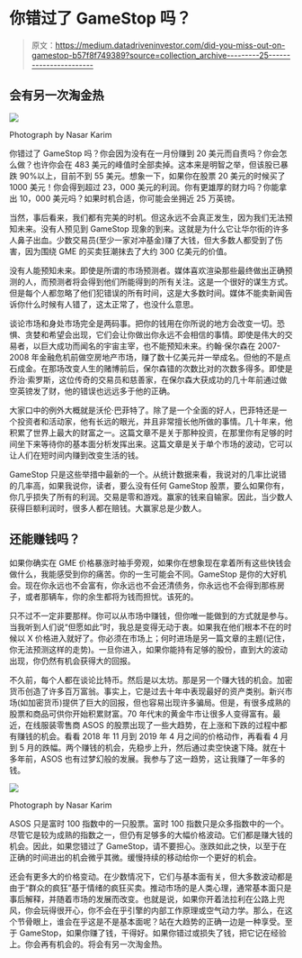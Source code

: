 # 你错过了 GameStop 吗？

> 原文：<https://medium.datadriveninvestor.com/did-you-miss-out-on-gamestop-b57f8f749389?source=collection_archive---------25----------------------->

## 会有另一次淘金热

![](img/a1b554cbbece589d6fb46d84f4231172.png)

Photograph by Nasar Karim

你错过了 GameStop 吗？你会因为没有在一月份赚到 20 美元而自责吗？你会怎么做？也许你会在 483 美元的峰值时全部卖掉。这本来是明智之举，但该股已暴跌 90%以上，目前不到 55 美元。想象一下，如果你在股票 20 美元的时候买了 1000 美元！你会得到超过 23，000 美元的利润。你有更雄厚的财力吗？你能拿出 10，000 美元吗？如果时机合适，你可能会坐拥近 25 万英镑。

当然，事后看来，我们都有完美的时机。但这永远不会真正发生，因为我们无法预知未来。没有人预见到 GameStop 现象的到来。这就是为什么它让华尔街的许多人鼻子出血。少数交易员(至少一家对冲基金)赚了大钱，但大多数人都受到了伤害，因为围绕 GME 的买卖狂潮抹去了大约 300 亿美元的价值。

没有人能预知未来。即使是所谓的市场预测者。媒体喜欢渲染那些最终做出正确预测的人，而预测者将会得到他们所能得到的所有关注。这是一个很好的谋生方式。但是每个人都忽略了他们犯错误的所有时间，这是大多数时间。媒体不能卖新闻告诉你什么时候有人错了，这太正常了，也没什么意思。

谈论市场和身处市场完全是两码事。把你的钱用在你所说的地方会改变一切。恐惧、贪婪和希望会出现，它们会让你做出你永远不会相信的事情。即使是伟大的交易者，以巨大成功而闻名的宇宙主宰，也不能预知未来。约翰·保尔森在 2007-2008 年金融危机前做空房地产市场，赚了数十亿美元并一举成名。但他的不是点石成金。在那场改变人生的赌博前后，保尔森错的次数比对的次数多得多。即使是乔治·索罗斯，这位传奇的交易员和慈善家，在保尔森大获成功的几十年前通过做空英镑发了财，他的错误也远远多于他的正确。

大家口中的例外大概就是沃伦·巴菲特了。除了是一个全面的好人，巴菲特还是一个投资者和活动家，他有长远的眼光，并且非常擅长他所做的事情。几十年来，他积累了世界上最大的财富之一。这篇文章不是关于那种投资，在那里你有足够的时间坐下来等待你的基本面分析发挥出来。这篇文章是关于单个市场的波动，它可以让人们在短时间内赚到改变生活的钱。

GameStop 只是这些举措中最新的一个。从统计数据来看，我说对的几率比说错的几率高，如果我说你，读者，要么没有任何 GameStop 股票，要么如果你有，你几乎损失了所有的利润。交易是零和游戏。赢家的钱来自输家。因此，当少数人获得巨额利润时，很多人都在赔钱。大赢家总是少数人。

## 还能赚钱吗？

如果你确实在 GME 价格暴涨时袖手旁观，如果你在想象现在拿着所有这些快钱会做什么，我能感受到你的痛苦。你的一生可能会不同。GameStop 是你的大好机会。现在你永远也不会富有，你永远也不会还清债务，你永远也不会得到那栋房子，或者那辆车，你的余生都将为钱而担忧。该死的。

只不过不一定非要那样。你可以从市场中赚钱，但你唯一能做到的方式就是参与。当我听到人们说“但愿如此”时，我总是变得无动于衷。如果我在他们根本不在的时候以 X 价格进入就好了。你必须在市场上；何时进场是另一篇文章的主题(记住，你无法预测这样的走势)。一旦你进入，如果你能持有足够的股份，直到大的波动出现，你仍然有机会获得大的回报。

不久前，每个人都在谈论比特币。然后是以太坊。那是另一个赚大钱的机会。加密货币创造了许多百万富翁。事实上，它是过去十年中表现最好的资产类别。新兴市场(如加密货币)提供了巨大的回报，但也容易出现许多骗局。但是，有很多成熟的股票和商品可供你开始积累财富。70 年代末的黄金牛市让很多人变得富有。最近，在线服装零售商 ASOS 的股票出现了一些大趋势，在上涨和下跌的过程中都有赚钱的机会。看看 2018 年 11 月到 2019 年 4 月之间的价格动作，再看看 4 月到 5 月的跌幅。两个赚钱的机会，先稳步上升，然后通过卖空快速下降。就在十多年前，ASOS 也有过梦幻般的发展。我参与了这一趋势，这让我赚了一年多的钱。

![](img/e3d8351ecc76ec13fc861463c6c0a5fe.png)

Photograph by Nasar Karim

ASOS 只是富时 100 指数中的一只股票。富时 100 指数只是众多指数中的一个。尽管它是较为成熟的指数之一，但仍有足够多的大幅价格波动。它们都是赚大钱的机会。因此，如果您错过了 GameStop，请不要担心。涨跌如此之快，以至于在正确的时间进出的机会微乎其微。缓慢持续的移动给你一个更好的机会。

还会有更多大的价格变动。在少数情况下，它们与基本面有关，但大多数波动都是由于“群众的疯狂”基于情绪的疯狂买卖。推动市场的是人类心理，通常基本面只是事后解释，并随着市场的发展而改变。也就是说，如果你开着法拉利在公路上兜风，你会玩得很开心，你不会在乎引擎的内部工作原理或空气动力学。那么，在这个节骨眼上，谁会在乎这是不是基本面呢？站在大趋势的正确一边是一种享受。至于 GameStop，如果你赚了钱，干得好。如果你错过或损失了钱，把它记在经验上。你会再有机会的。将会有另一次淘金热。